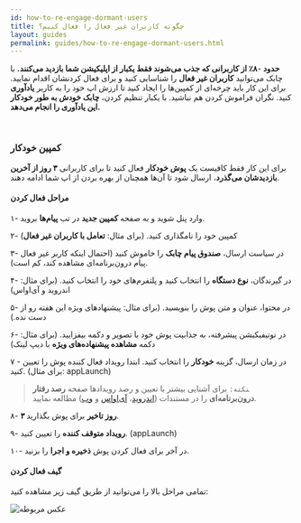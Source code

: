 ```yaml
---
id: how-to-re-engage-dormant-users
title: چگونه کاربران غیر فعال را فعال کنیم؟
layout: guides
permalink: guides/how-to-re-engage-dormant-users.html
---
```


**حدود ۸۰٪ از کاربرانی که جذب می‌شوند فقط یکبار از اپلیکیشن شما بازدید می‌کنند.**
با چابک می‌توانید **کاربران غیر فعال** را شناسایی کنید و برای فعال کردنشان اقدام نمایید. برای این کار باید چرخه‌ای از کمپین‌ها را ایجاد کنید تا ارزش اپ خود را به کاربر **یادآوری** کنید. نگران فراموش کردن هم نباشید. با یکبار تنظیم کردن، **چابک خودش به طور خودکار این یادآوری را انجام می‌دهد.**

<Br>

### کمپین خودکار

 برای این کار فقط کافیست یک **پوش خودکار** فعال کنید تا برای کاربرانی **۳ روز از آخرین بازدیدشان می‌گذرد**، ارسال شود تا آن‌ها همچنان از بهره بردن از اپ شما ادامه دهند.

#### مراحل فعال کردن 

۱- وارد پنل شوید و به صفحه **کمپین جدید** در تب **پیام‌ها** بروید.

۲- کمپین خود را نامگذاری کنید. (برای مثال: **تعامل با کاربران غیر فعال**)

۳- در سیاست ارسال، **صندوق پیام چابک** را خاموش کنید (احتمال اینکه کاربر غیر فعال پیام‌ درون‌برنامه‌ای مشاهده کند، کم است).

۴- در گیرندگان، **نوع دستگاه** را انتخاب کنید و پلتفرم‌های خود را انتخاب کنید. (برای مثال: اندروید و آی‌او‌اس)

۵- در محتوا، عنوان و متن پوش را بنویسید. (برای مثال: پیشنهاد‌های ویژه این هفته رو از دست نده.)

۶- در نوتیفیکیشن پیشرفته، به جذابیت پوش خود با تصویر و دکمه بیفزایید. (برای مثال: دکمه **مشاهده پیشنهاده‌های ویژه** با دیپ لینک)

۷ - در زمان ارسال، گزینه **خودکار** را انتخاب کنید. ابتدا رویداد فعال کننده پوش را تعیین کنید. (برای مثال: appLaunch)

> ‍‍‍`نکته:` برای آشنایی بیشتر با تعیین و رصد رویدادها صفحه **رصد رفتار درون‌برنامه‌ای** را در مستندات ([اندروید](https://doc.chabokpush.com/android/event-tracking.html)، [آی‌اواس](https://doc.chabokpush.com/ios/event-tracking.html) و [وب](https://doc.chabokpush.com/javascript/event-tracking.html))  مطالعه نمایید.

۸- **۳ روز تاخیر** برای پوش بگذارید.

۹- **رویداد متوقف کننده** را تعیین کنید. (appLaunch)

۱۰- در آخر برای فعال کردن پوش **ذخیره و اجرا** را بزنید.

#### گیف فعال کردن

تمامی مراحل بالا را می‌توانید از طریق گیف زیر مشاهده کنید:

 ![عکس مربوطه](http://uupload.ir/files/14e4_dormant-users-gif.gif)
